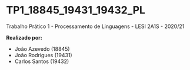 # TP1_18845_19431_19432_PL
Trabalho Prático 1 - Processamento de Linguagens - LESI 2A1S - 2020/21

**Realizado por:**
- João Azevedo (18845)
- João Rodrigues (19431)
- Carlos Santos (19432)
